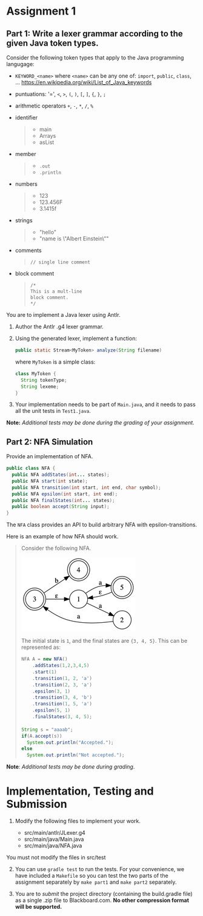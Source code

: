 # Assignment 1

## Part 1: Write a lexer grammar according to the given Java token types.

Consider the following token types that apply to the Java programming langugage:


- `KEYWORD_<name>` where `<name>` can be
  any one of: `import`, `public`, `class`, ...
  https://en.wikipedia.org/wiki/List_of_Java_keywords

- puntuations:
  '=', `<`, `>`, `(`, `)`, `[`, `]`, `{`, `}`, `;`

- arithmetic operators
  `+`, `-`, `*`, `/`, `%`

- identifier
  > - main
  > - Arrays
  > - asList

- member
  > - `.out`
  > - `.println`

- numbers
  > - 123
  > - 123.456F
  > - 3.1415f

- strings
  > - "hello"
  > - "name is \\"Albert Einstein\\""

- comments
  > ```
  > // single line comment
  > ```

- block comment
  > ```
  > /* 
  > This is a mult-line
  > block comment.
  > */
  > ```

You are to implement a Java lexer using Antlr.

1. Author the Antlr .g4 lexer grammar.

2. Using the generated lexer, implement a function:
   ```java
   public static Stream<MyToken> analyze(String filename)
   ```
   where `MyToken` is a simple class:
   ```java
   class MyToken {
     String tokenType;
     String lexeme;
   }
   ```

3. Your implementation needs to be part of `Main.java`,
   and it needs to pass all the unit tests in `Test1.java`.

**Note:**
_Additional tests may be done during the grading of your assignment._


## Part 2: NFA Simulation

Provide an implementation of NFA.
```java
public class NFA {
  public NFA addStates(int... states);
  public NFA start(int state);
  public NFA transition(int start, int end, char symbol);
  public NFA epsilon(int start, int end);
  public NFA finalStates(int... states);
  public boolean accept(String input);
}
```

The `NFA` class provides an API to build arbitrary NFA with
epsilon-transitions.

Here is an example of how NFA should work.

> Consider the following NFA.
>
> <img src="resources/nfa.png"></img>
> 
> The initial state is `1`, and the final states are `{3, 4, 5}`.  This can be
> represented as:
> 
> ```java
> NFA A = new NFA()
>     .addStates(1,2,3,4,5)
>     .start(1)
>     .transition(1, 2, 'a')
>     .transition(2, 3, 'a')
>     .epsilon(3, 1)
>     .transition(3, 4, 'b')
>     .transition(1, 5, 'a')
>     .epsilon(5, 1)
>     .finalStates(3, 4, 5);
> 
> String s = "aaaab";
> if(A.accept(s))
>   System.out.println("Accepted.");
> else
>   System.out.println("Not accepted.");
> ```

**Note**: _Additional tests may be done during grading_.

# Implementation, Testing and Submission

1. Modify the following files to implement your work.

    - src/main/antlr/JLexer.g4
    - src/main/java/Main.java
    - src/main/java/NFA.java

  You must not modify the files in src/test

2. You can use `gradle test` to run the tests.  For your convenience, we have
   included a `Makefile` so you can test the two parts of the assignment 
   separately by `make part1` and `make part2` separately.

3. You are to _submit_ the project directory (containing the build.gradle file)
   as a single .zip file to Blackboard.com.  **No other compression format will be supported.**
